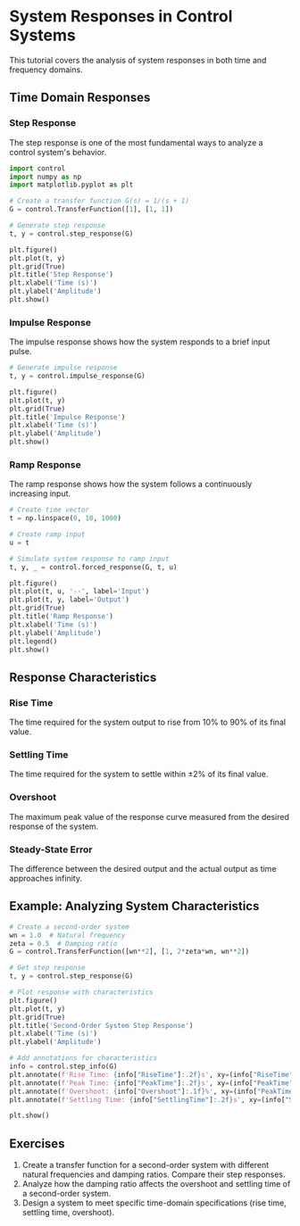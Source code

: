 # System Responses in Control Systems

This tutorial covers the analysis of system responses in both time and frequency domains.

## Time Domain Responses

### Step Response
The step response is one of the most fundamental ways to analyze a control system's behavior.

```python
import control
import numpy as np
import matplotlib.pyplot as plt

# Create a transfer function G(s) = 1/(s + 1)
G = control.TransferFunction([1], [1, 1])

# Generate step response
t, y = control.step_response(G)

plt.figure()
plt.plot(t, y)
plt.grid(True)
plt.title('Step Response')
plt.xlabel('Time (s)')
plt.ylabel('Amplitude')
plt.show()
```

### Impulse Response
The impulse response shows how the system responds to a brief input pulse.

```python
# Generate impulse response
t, y = control.impulse_response(G)

plt.figure()
plt.plot(t, y)
plt.grid(True)
plt.title('Impulse Response')
plt.xlabel('Time (s)')
plt.ylabel('Amplitude')
plt.show()
```

### Ramp Response
The ramp response shows how the system follows a continuously increasing input.

```python
# Create time vector
t = np.linspace(0, 10, 1000)

# Create ramp input
u = t

# Simulate system response to ramp input
t, y, _ = control.forced_response(G, t, u)

plt.figure()
plt.plot(t, u, '--', label='Input')
plt.plot(t, y, label='Output')
plt.grid(True)
plt.title('Ramp Response')
plt.xlabel('Time (s)')
plt.ylabel('Amplitude')
plt.legend()
plt.show()
```

## Response Characteristics

### Rise Time
The time required for the system output to rise from 10% to 90% of its final value.

### Settling Time
The time required for the system to settle within ±2% of its final value.

### Overshoot
The maximum peak value of the response curve measured from the desired response of the system.

### Steady-State Error
The difference between the desired output and the actual output as time approaches infinity.

## Example: Analyzing System Characteristics

```python
# Create a second-order system
wn = 1.0  # Natural frequency
zeta = 0.5  # Damping ratio
G = control.TransferFunction([wn**2], [1, 2*zeta*wn, wn**2])

# Get step response
t, y = control.step_response(G)

# Plot response with characteristics
plt.figure()
plt.plot(t, y)
plt.grid(True)
plt.title('Second-Order System Step Response')
plt.xlabel('Time (s)')
plt.ylabel('Amplitude')

# Add annotations for characteristics
info = control.step_info(G)
plt.annotate(f'Rise Time: {info["RiseTime"]:.2f}s', xy=(info["RiseTime"], 0.5))
plt.annotate(f'Peak Time: {info["PeakTime"]:.2f}s', xy=(info["PeakTime"], info["Peak"]))
plt.annotate(f'Overshoot: {info["Overshoot"]:.1f}%', xy=(info["PeakTime"], info["Peak"]))
plt.annotate(f'Settling Time: {info["SettlingTime"]:.2f}s', xy=(info["SettlingTime"], 1))

plt.show()
```

## Exercises

1. Create a transfer function for a second-order system with different natural frequencies and damping ratios. Compare their step responses.
2. Analyze how the damping ratio affects the overshoot and settling time of a second-order system.
3. Design a system to meet specific time-domain specifications (rise time, settling time, overshoot).
